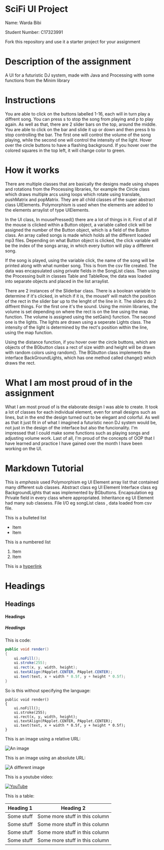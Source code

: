 # SciFi UI Project

Name: Warda Bibi

Student Number:  C17323991

Fork this repository and use it a starter project for your assignment

# Description of the assignment

A UI for a futuristic DJ system, made with Java and Processing with some functions from the Minim library

# Instructions

You are able to click on the buttons labelled 1-16, each will in turn play a diffrent song. You can press s to stop the song from playing and p to play again. As well as that, there are 2 slider bars on the top, around the middle. You are able to click on the bar and slide it up or down and then press b to stop controlling the bar. The first one will control the volume of the song playing, while the second one will control the intensity of the light. Hover over the circle buttons to have a flashing background. If you hover over the colored squares in the top left, it will change color to green.

# How it works

There are multiple classes that are basically the designs made using shapes and rotations from the Processing libraries, for example the Circle class which draws multiple arcs using loops which rotate using translate, pushMatrix and popMatrix. They are all child classes of the super abstract class UIElements. Polymorphism is used when the elements are added to the elements arraylist of type UIElements. 

In the UI class, In mousePressed() there are a lot of things in it. First of all if the mouse is clicked within a Button object, a variable called click will be assigned the number of the Button object, which is a field of the Button class. An array called songs is made which holds all the different loaded mp3 files. Depending on what Button object is clicked, the click variable will be the index of the songs array, in which every button will play a different song.

If the song is played, using the variable click, the name of the song will be printed along with what number song. This is from the csv file created. The data was encapsulated using private fields in the SongList class. Then using the Processing built in classes Table and TableRow, the data was loaded into separate objects and placed in the list arraylist.

There are 2 instances of the Sliderbar class. There is a boolean variable to determine if it's clicked, in which if it is, the mouseY will match the position of the rect in the slider bar up to the lenght of the line in it.
The sliders do 2 diffrent things. For the first one it's the sound. Using the minim libraries, the volume is set depending on where the rect is on the line using the map function. The volume is assigned using the setGain() function.
The second one is the lights. The lights are drawn using a seperate Lights class. The intensity of the light is determined by the rect's position within the line, using the map function.

Using the distance function, if you hover over the circle buttons, which are objects of the BGbutton class a rect of size width and height will be drawn with random colors using random(). The BGbutton class implements the interface BackGroundLights, which has one method called change() which draws the rect.







# What I am most proud of in the assignment

What I am most proud of is the elaborate design I was able to create. It took a lot of classes for each individual element, even for small designs such as lines, but in the end the design turned out to be elegant and colorful. As well as that it just fit in of what I imagined a futuristic neon DJ system would be, not just in the design of the interface but also the funcionality. I'm impressed that I could make some functions such as playing songs and adjusting volume work. Last of all, I'm proud of the concepts of OOP that I have learned and practice I have gained over the month I have been working on the UI.

# Markdown Tutorial

This is *emphasis*
used 
Polymorphism  eg UI Element array list that contained many different sub classes. 
Abstract class  eg UI Element 
Interface class eg BackgroundLights that was implemented by BGbuttons.
Encapsulation   eg  Private field in every class where appropriated.
Inheritance eg UI Element had many sub classess.
File I/O eg songList class , data loaded from csv file.

This is a bulleted list

- Item
- Item

This is a numbered list

1. Item
1. Item

This is a [hyperlink](http://bryanduggan.org)

# Headings
## Headings
#### Headings
##### Headings

This is code:

```Java
public void render()
{
	ui.noFill();
	ui.stroke(255);
	ui.rect(x, y, width, height);
	ui.textAlign(PApplet.CENTER, PApplet.CENTER);
	ui.text(text, x + width * 0.5f, y + height * 0.5f);
}
```

So is this without specifying the language:

```
public void render()
{
	ui.noFill();
	ui.stroke(255);
	ui.rect(x, y, width, height);
	ui.textAlign(PApplet.CENTER, PApplet.CENTER);
	ui.text(text, x + width * 0.5f, y + height * 0.5f);
}
```

This is an image using a relative URL:

![An image](images/p8.png)

This is an image using an absolute URL:

![A different image](https://bryanduggandotorg.files.wordpress.com/2019/02/infinite-forms-00045.png?w=595&h=&zoom=2)

This is a youtube video:

[![YouTube](http://img.youtube.com/vi/J2kHSSFA4NU/0.jpg)](https://www.youtube.com/watch?v=J2kHSSFA4NU)

This is a table:

| Heading 1 | Heading 2 |
|-----------|-----------|
|Some stuff | Some more stuff in this column |
|Some stuff | Some more stuff in this column |
|Some stuff | Some more stuff in this column |
|Some stuff | Some more stuff in this column |

